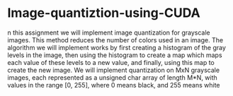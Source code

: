 # Image-quantiztion-using-CUDA
n this assignment we will implement image quantization for grayscale images. This method reduces the number of colors used in an image.  The algorithm we will implement works by first creating a histogram of the gray levels in the image, then using the histogram to create a map which maps each value of these levels to a new value, and finally, using this map to create the new image.  We will implement quantization on MxN grayscale images, each represented as a unsigned char array of length M*N, with values in the range [0, 255], where 0 means black, and 255 means white
